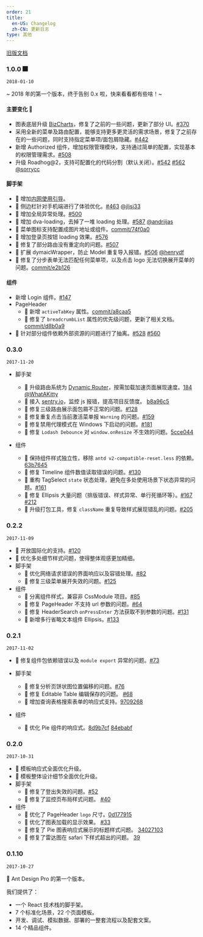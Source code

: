 ```yaml
---
order: 21
title:
  en-US: Changelog
  zh-CN: 更新日志
type: 其他
---
```


[旧版文档](http://03x.pro.ant.design/)

### 1.0.0 🎆

`2018-01-10`

~ 2018 年的第一个版本，终于告别 0.x 啦，快来看看都有些啥！~

#### 主要变化 💎

- 图表底层升级 [BizCharts](https://github.com/alibaba/BizCharts)，修复了之前的一些问题，更新了部分 UI。[#370](https://github.com/ant-design/ant-design-pro/pull/370)
- 采用全新的菜单及路由配置，能够支持更多更灵活的需求场景，修复了之前存在的一些问题，同时支持指定菜单项/面包屑隐藏。[#442](https://github.com/ant-design/ant-design-pro/pull/442)
- 新增 Authorized 组件，增加权限管理模块，支持通过简单的配置，实现基本的权限管理需求。[#508](https://github.com/ant-design/ant-design-pro/pull/508)
- 升级 Roadhog@2，支持可配置化的代码分割（默认关闭）。[#542](https://github.com/ant-design/ant-design-pro/pull/542) [#562](https://github.com/ant-design/ant-design-pro/pull/562) [@sorrycc](https://github.com/sorrycc)

#### 脚手架

- 🌟 增加[内网使用引导](/docs/getting-start-inner)。
- 🌟 侧边栏针对手机端进行了体验优化。[#463](https://github.com/ant-design/ant-design-pro/pull/463) [@jljsj33](https://github.com/jljsj33)
- 🌟 增加全局异常处理。[#500](https://github.com/ant-design/ant-design-pro/pull/500)
- 🌟 增加 dva-loading，去掉了一堆 loading 处理。[#587](https://github.com/ant-design/ant-design-pro/pull/587) [@andriijas](https://github.com/andriijas)
- 🌟 菜单图标支持配置成图片地址或组件。[commit/74f0a0](https://github.com/ant-design/ant-design-pro/commit/74f0a0aa6a9ba4a144d97fd90e31b4db2342bc66)
- 🌟 增加登录页按钮 loading 效果。[#576](https://github.com/ant-design/ant-design-pro/pull/576)
- 🐞 修复了部分路由没有重定向的问题。[#507](https://github.com/ant-design/ant-design-pro/pull/507)
- 🐞 扩展 dymaicWrapper，防止 Model 重复导入报错。[#506](https://github.com/ant-design/ant-design-pro/issues/506) [@henrydf](https://github.com/henrydf)
- 🐞 修复了分步表单无法匹配任何菜单项，以及点击 logo 无法切换展开菜单的问题。[commit/e2b126](https://github.com/ant-design/ant-design-pro/commit/e2b1261c8f5d275e105e60e4766734c7eccadfb3)

#### 组件

- 新增 Login 组件。[#147](https://github.com/ant-design/ant-design-pro/pull/147)
- PageHeader
  - 🌟 新增 `activeTabKey` 属性。[commit/a8caa5](https://github.com/ant-design/ant-design-pro/commit/a8caa500ae4bb1fe0b808c93dbc24c84339784be)
  - 🐞 修复了 `breadcrumbList` 属性的优先级问题，更新了相关文档。[commit/d8b0a9](https://github.com/ant-design/ant-design-pro/commit/d8b0a9ecc11cd7ab4491143cdd12bfb8241ad018)
- 🐞 针对部分组件依赖外部资源的问题进行了抽离。[#528](https://github.com/ant-design/ant-design-pro/issues/528) [#560](https://github.com/ant-design/ant-design-pro/issues/560)

### 0.3.0

`2017-11-20`

- 脚手架
  - 🌟 升级路由系统为 [Dynamic Router](https://pro.ant.design/docs/router-and-nav)，按需加载加速页面展现速度。[184](https://github.com/ant-design/ant-design-pro/pull/184) [@WhatAKitty](https://github.com/WhatAKitty)
  - 🌟 接入 [sentry.io](https://sentry.io/alipay-me/)，监控 js 报错，提高项目反馈度。 [b8a96c5](https://github.com/ant-design/ant-design-pro/commit/b8a96c5b853dc6aca16ec462655a875914292ddb)
  - 🐞 修复三级路由展示面包屑不正常的问题。[#128](https://github.com/ant-design/ant-design-pro/issues/128)
  - 🐞 修复重复点击当前激活菜单报 `Warning` 的问题。[#159](https://github.com/ant-design/ant-design-pro/issues/159)
  - 🐞 修复禁用代理模式在 Windows 下启动的问题。[#181](https://github.com/ant-design/ant-design-pro/issues/181)
  - 🐞 修复 `Lodash Debounce` 对 `window.onResize` 不生效的问题。[5cce044](https://github.com/ant-design/ant-design-pro/commit/5cce044192684535c93a23952ec831529b71f350)

- 组件
  - 🌟 保持组件样式独立性，移除 `antd v2-compatible-reset.less` 的依赖。[63b7645](https://github.com/ant-design/ant-design-pro/commit/63b76456fd8a79f1f08edc0cbf6e00487793e6ce)
  - 🐞 修复 Timeline 组件数值读取错误的问题。[#130](https://github.com/ant-design/ant-design-pro/issues/130)
  - 🐞 重构 TagSelect `state` 状态处理，避免在多处使用场景下状态异常的问题。[#161](https://github.com/ant-design/ant-design-pro/issues/161)
  - 🐞 修复 Ellipsis 大量问题（排版错误、样式异常、单行死循环等）。[#167](https://github.com/ant-design/ant-design-pro/issues/167) [#212](https://github.com/ant-design/ant-design-pro/issues/212)
  - 🐞 升级打包工具，修复 `className` 重复导致样式展现错乱的问题。[#205](https://github.com/ant-design/ant-design-pro/issues/205)

### 0.2.2

`2017-11-09`

- 🌟 开放国际化的支持。[#120](https://github.com/ant-design/ant-design-pro/issues/120)
- 🌟 优化多处细节样式问题，使得整体观感更加精细。
- 脚手架
  - 🌟 优化网络请求错误的界面响应以及容错处理。[#82](https://github.com/ant-design/ant-design-pro/issues/82)
  - 🐞 修复三级菜单展开失效的问题。[#125](https://github.com/ant-design/ant-design-pro/pull/125)
- 组件
  - 🌟 分离组件样式，兼容非 CssModule 项目。[#85](https://github.com/ant-design/ant-design-pro/issues/85)
  - 🐞 修复 PageHeader 不支持 url 参数的问题。[#64](https://github.com/ant-design/ant-design-pro/issues/64)
  - 🐞 修复 HeaderSearch `onPressEnter` 方法获取不到参数的问题。[#131](https://github.com/ant-design/ant-design-pro/issues/131)
  - 🌟 新增多行省略文本组件 Ellipsis。[#133](https://github.com/ant-design/ant-design-pro/issues/133)

### 0.2.1

`2017-11-02`

- 🐞 修复组件包依赖错误以及 `module export` 异常的问题。[#73](https://github.com/ant-design/ant-design-pro/issues/73)
- 脚手架
  - 🐞 修复分析页饼状图位置偏移的问题。[#76](https://github.com/ant-design/ant-design-pro/issues/76)
  - 🐞 修复 Editable Table 编辑保存的问题。 [#68](https://github.com/ant-design/ant-design-pro/issues/68)
  - 📱 增加查询表格搜索表单的响应式支持。[9709268](https://github.com/ant-design/ant-design-pro/commit/97092686cfbcc69b29b1f038c18b17a98a25d8d5)

- 组件
  - 📱 优化 Pie 组件的响应式。[8d9b7cf](https://github.com/ant-design/ant-design-pro/commit/8d9b7cfd94bc45adb4b26e44ff9ec83ea760dacd) [84ebabf](https://github.com/ant-design/ant-design-pro/commit/84ebabf53daa609c830d331594dd03772bbf3599)


### 0.2.0

`2017-10-31`

- 📱 模板响应式全面优化升级。
- 🌟 模板整体设计细节全面优化升级。
- 脚手架
  - 🐞 修复了登出失效的问题。[#52](https://github.com/ant-design/ant-design-pro/issues/52)
  - 🐞 修复了监控页布局样式问题。 [#40](https://github.com/ant-design/ant-design-pro/issues/40)
- 组件
  - 🌟 优化了 PageHeader `logo` 尺寸。[0d177915](https://github.com/ant-design/ant-design-pro/commit/0d1779157883ad456b5efd0a04f2f50fb65db05c)
  - 🌟 优化了图表加载的显示效果。 [#33](https://github.com/ant-design/ant-design-pro/issues/33)
  - 🐞 修复了 Pie 图表响应式展示的标题样式问题。 [34027103](https://github.com/ant-design/ant-design-pro/issues/33#issuecomment-340271035)
  - 🐞 修复了雷达图在 safari 下样式超出的问题。 [39](https://github.com/ant-design/ant-design-pro/pull/39)

### 0.1.10

`2017-10-27`

💎 Ant Design Pro 的第一个版本。

我们提供了：

- 一个 React 技术栈的脚手架。
- 7 个标准化场景，22 个页面模板。
- 开发、调试、模拟数据、部署的一整套流程以及配套文案。
- 14 个精品组件。
